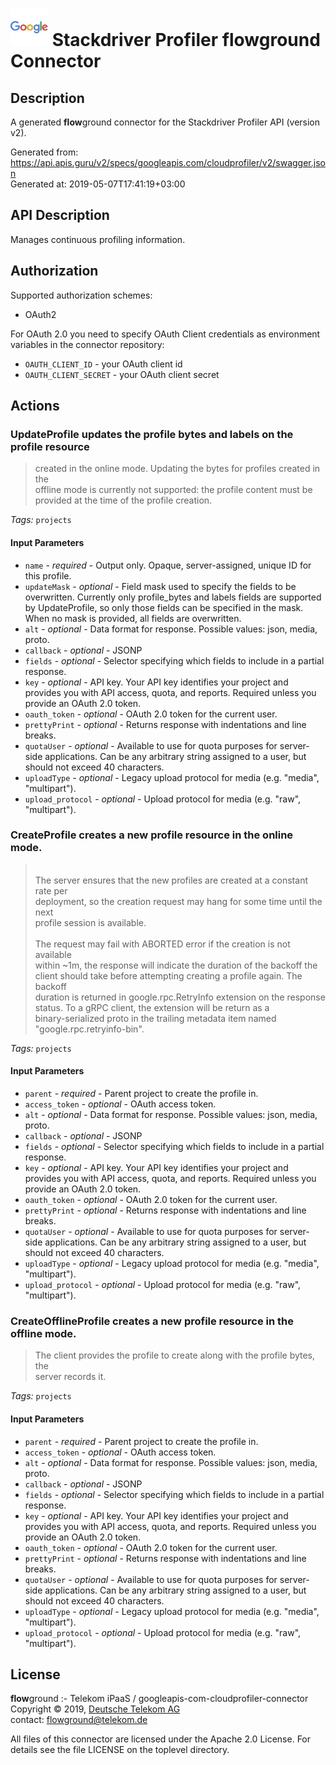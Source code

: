 # ![LOGO](logo.png) Stackdriver Profiler **flow**ground Connector

## Description

A generated **flow**ground connector for the Stackdriver Profiler API (version v2).

Generated from: https://api.apis.guru/v2/specs/googleapis.com/cloudprofiler/v2/swagger.json<br/>
Generated at: 2019-05-07T17:41:19+03:00

## API Description

Manages continuous profiling information.

## Authorization

Supported authorization schemes:
- OAuth2

For OAuth 2.0 you need to specify OAuth Client credentials as environment variables in the connector repository:
* `OAUTH_CLIENT_ID` - your OAuth client id
* `OAUTH_CLIENT_SECRET` - your OAuth client secret

## Actions

### UpdateProfile updates the profile bytes and labels on the profile resource<br/>
> created in the online mode. Updating the bytes for profiles created in the<br/>
> offline mode is currently not supported: the profile content must be<br/>
> provided at the time of the profile creation.

*Tags:* `projects`

#### Input Parameters
* `name` - _required_ - Output only. Opaque, server-assigned, unique ID for this profile.
* `updateMask` - _optional_ - Field mask used to specify the fields to be overwritten. Currently only
profile_bytes and labels fields are supported by UpdateProfile, so only
those fields can be specified in the mask. When no mask is provided, all
fields are overwritten.
* `alt` - _optional_ - Data format for response.
    Possible values: json, media, proto.
* `callback` - _optional_ - JSONP
* `fields` - _optional_ - Selector specifying which fields to include in a partial response.
* `key` - _optional_ - API key. Your API key identifies your project and provides you with API access, quota, and reports. Required unless you provide an OAuth 2.0 token.
* `oauth_token` - _optional_ - OAuth 2.0 token for the current user.
* `prettyPrint` - _optional_ - Returns response with indentations and line breaks.
* `quotaUser` - _optional_ - Available to use for quota purposes for server-side applications. Can be any arbitrary string assigned to a user, but should not exceed 40 characters.
* `uploadType` - _optional_ - Legacy upload protocol for media (e.g. "media", "multipart").
* `upload_protocol` - _optional_ - Upload protocol for media (e.g. "raw", "multipart").

### CreateProfile creates a new profile resource in the online mode.<br/>
> <br/>
> The server ensures that the new profiles are created at a constant rate per<br/>
> deployment, so the creation request may hang for some time until the next<br/>
> profile session is available.<br/>
> <br/>
> The request may fail with ABORTED error if the creation is not available<br/>
> within ~1m, the response will indicate the duration of the backoff the<br/>
> client should take before attempting creating a profile again. The backoff<br/>
> duration is returned in google.rpc.RetryInfo extension on the response<br/>
> status. To a gRPC client, the extension will be return as a<br/>
> binary-serialized proto in the trailing metadata item named<br/>
> "google.rpc.retryinfo-bin".

*Tags:* `projects`

#### Input Parameters
* `parent` - _required_ - Parent project to create the profile in.
* `access_token` - _optional_ - OAuth access token.
* `alt` - _optional_ - Data format for response.
    Possible values: json, media, proto.
* `callback` - _optional_ - JSONP
* `fields` - _optional_ - Selector specifying which fields to include in a partial response.
* `key` - _optional_ - API key. Your API key identifies your project and provides you with API access, quota, and reports. Required unless you provide an OAuth 2.0 token.
* `oauth_token` - _optional_ - OAuth 2.0 token for the current user.
* `prettyPrint` - _optional_ - Returns response with indentations and line breaks.
* `quotaUser` - _optional_ - Available to use for quota purposes for server-side applications. Can be any arbitrary string assigned to a user, but should not exceed 40 characters.
* `uploadType` - _optional_ - Legacy upload protocol for media (e.g. "media", "multipart").
* `upload_protocol` - _optional_ - Upload protocol for media (e.g. "raw", "multipart").

### CreateOfflineProfile creates a new profile resource in the offline mode.<br/>
> The client provides the profile to create along with the profile bytes, the<br/>
> server records it.

*Tags:* `projects`

#### Input Parameters
* `parent` - _required_ - Parent project to create the profile in.
* `access_token` - _optional_ - OAuth access token.
* `alt` - _optional_ - Data format for response.
    Possible values: json, media, proto.
* `callback` - _optional_ - JSONP
* `fields` - _optional_ - Selector specifying which fields to include in a partial response.
* `key` - _optional_ - API key. Your API key identifies your project and provides you with API access, quota, and reports. Required unless you provide an OAuth 2.0 token.
* `oauth_token` - _optional_ - OAuth 2.0 token for the current user.
* `prettyPrint` - _optional_ - Returns response with indentations and line breaks.
* `quotaUser` - _optional_ - Available to use for quota purposes for server-side applications. Can be any arbitrary string assigned to a user, but should not exceed 40 characters.
* `uploadType` - _optional_ - Legacy upload protocol for media (e.g. "media", "multipart").
* `upload_protocol` - _optional_ - Upload protocol for media (e.g. "raw", "multipart").

## License

**flow**ground :- Telekom iPaaS / googleapis-com-cloudprofiler-connector<br/>
Copyright © 2019, [Deutsche Telekom AG](https://www.telekom.de)<br/>
contact: flowground@telekom.de

All files of this connector are licensed under the Apache 2.0 License. For details
see the file LICENSE on the toplevel directory.
